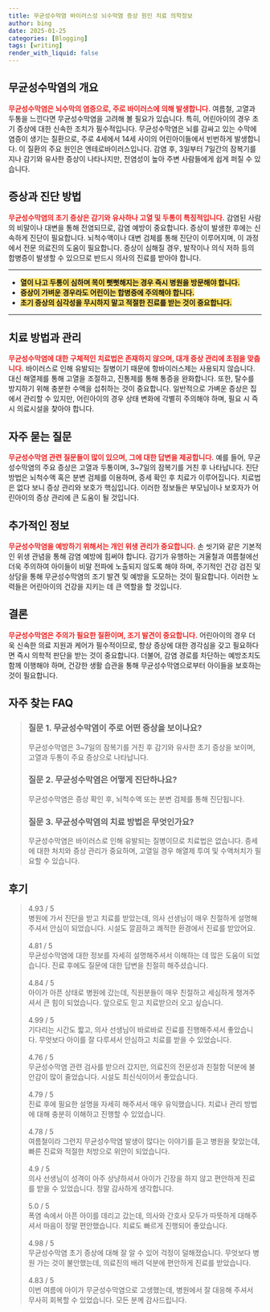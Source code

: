 ```yaml
---
title: 무균성수막염 바이러스성 뇌수막염 증상 원인 치료 의학정보
author: bing
date: 2025-01-25
categories: [Blogging]
tags: [writing]
render_with_liquid: false
---
```



<h2 id='무균성수막염의 개요'>무균성수막염의 개요</h2>

<p><b><span style="color: #ee2323;">무균성수막염은 뇌수막의 염증으로, 주로 바이러스에 의해 발생합니다.</span></b> 여름철, 고열과 두통을 느낀다면 무균성수막염을 고려해 볼 필요가 있습니다. 특히, 어린아이의 경우 초기 증상에 대한 신속한 조치가 필수적입니다. 무균성수막염은 뇌를 감싸고 있는 수막에 염증이 생기는 질환으로, 주로 4세에서 14세 사이의 어린아이들에서 빈번하게 발생합니다. 이 질환의 주요 원인은 엔테로바이러스입니다. 감염 후, 3일부터 7일간의 잠복기를 지나 감기와 유사한 증상이 나타나지만, 전염성이 높아 주변 사람들에게 쉽게 퍼질 수 있습니다.</p>

<h2 id='증상과 진단 방법'>증상과 진단 방법</h2>

<p><b><span style="color: #ee2323;">무균성수막염의 초기 증상은 감기와 유사하나 고열 및 두통이 특징적입니다.</span></b> 감염된 사람의 비말이나 대변을 통해 전염되므로, 감염 예방이 중요합니다. 증상이 발생한 후에는 신속하게 진단이 필요합니다. 뇌척수액이나 대변 검체를 통해 진단이 이루어지며, 이 과정에서 전문 의료진의 도움이 필요합니다. 증상이 심해질 경우, 발작이나 의식 저하 등의 합병증이 발생할 수 있으므로 반드시 의사의 진료를 받아야 합니다.</p>

<hr />

<ul>
    <li><b><span style="background-color: #ffe066;">열이 나고 두통이 심하며 목이 뻣뻣해지는 경우 즉시 병원을 방문해야 합니다.</span></b></li>
    <li><b><span style="background-color: #ffe066;">증상이 가벼운 경우라도 어린이는 합병증에 주의해야 합니다.</span></b></li>
    <li><b><span style="background-color: #ffe066;">초기 증상의 심각성을 무시하지 말고 적절한 진료를 받는 것이 중요합니다.</span></b></li>
</ul>

<hr />

<h2 id='치료 방법과 관리'>치료 방법과 관리</h2>

<p><b><span style="color: #ee2323;">무균성수막염에 대한 구체적인 치료법은 존재하지 않으며, 대개 증상 관리에 초점을 맞춥니다.</span></b> 바이러스로 인해 유발되는 질병이기 때문에 항바이러스제는 사용되지 않습니다. 대신 해열제를 통해 고열을 조절하고, 진통제를 통해 통증을 완화합니다. 또한, 탈수를 방지하기 위해 충분한 수액을 섭취하는 것이 중요합니다. 일반적으로 가벼운 증상은 집에서 관리할 수 있지만, 어린아이의 경우 상태 변화에 각별히 주의해야 하며, 필요 시 즉시 의료시설을 찾아야 합니다.</p>

<h2 id='자주 묻는 질문'>자주 묻는 질문</h2>

<p><b><span style="color: #ee2323;">무균성수막염 관련 질문들이 많이 있으며, 그에 대한 답변을 제공합니다.</span></b> 예를 들어, 무균성수막염의 주요 증상은 고열과 두통이며, 3~7일의 잠복기를 거친 후 나타납니다. 진단 방법은 뇌척수액 혹은 분변 검체를 이용하며, 증세 확인 후 치료가 이루어집니다. 치료법은 없다 보니 증상 관리와 보호가 핵심입니다. 이러한 정보들은 부모님이나 보호자가 어린아이의 증상 관리에 큰 도움이 될 것입니다.</p>

<h2 id='추가적인 정보'>추가적인 정보</h2>

<p><b><span style="color: #ee2323;">무균성수막염을 예방하기 위해서는 개인 위생 관리가 중요합니다.</span></b> 손 씻기와 같은 기본적인 위생 관념을 통해 감염 예방에 힘써야 합니다. 감기가 유행하는 겨울철과 여름철에선 더욱 주의하여 아이들이 비말 전파에 노출되지 않도록 해야 하며, 주기적인 건강 검진 및 상담을 통해 무균성수막염의 조기 발견 및 예방을 도모하는 것이 필요합니다. 이러한 노력들은 어린아이의 건강을 지키는 데 큰 역할을 할 것입니다.</p>

<h2 id='결론'>결론</h2>

<p><b><span style="color: #ee2323;">무균성수막염은 주의가 필요한 질환이며, 조기 발견이 중요합니다.</span></b> 어린아이의 경우 더욱 신속한 의료 지원과 케어가 필수적이므로, 항상 증상에 대한 경각심을 갖고 필요하다면 즉시 의학적 판단을 받는 것이 중요합니다. 더불어, 감염 경로를 차단하는 예방조치도 함께 이행해야 하며, 건강한 생활 습관을 통해 무균성수막염으로부터 아이들을 보호하는 것이 필요합니다.</p>


<h2 id='자주_찾는_FAQ'>자주 찾는 FAQ</h2>
<div itemscope="" itemtype="https://schema.org/FAQPage"> 
<blockquote> 
<div itemscope="" itemprop="mainEntity" itemtype="https://schema.org/Question"> 
<h3 itemprop="name">질문 1. 무균성수막염이 주로 어떤 증상을 보이나요?</h3> 
<div itemscope="" itemprop="acceptedAnswer" itemtype="https://schema.org/Answer"> 
<span itemprop="text"> 
<p>무균성수막염은 3~7일의 잠복기를 거친 후 감기와 유사한 초기 증상을 보이며, 고열과 두통이 주요 증상으로 나타납니다.</p> 
</span> 
</div> 
</div> 

<div itemscope="" itemprop="mainEntity" itemtype="https://schema.org/Question"> 
<h3 itemprop="name">질문 2. 무균성수막염은 어떻게 진단하나요?</h3> 
<div itemscope="" itemprop="acceptedAnswer" itemtype="https://schema.org/Answer"> 
<span itemprop="text"> 
<p>무균성수막염은 증상 확인 후, 뇌척수액 또는 분변 검체를 통해 진단됩니다.</p> 
</span> 
</div> 
</div> 

<div itemscope="" itemprop="mainEntity" itemtype="https://schema.org/Question"> 
<h3 itemprop="name">질문 3. 무균성수막염의 치료 방법은 무엇인가요?</h3> 
<div itemscope="" itemprop="acceptedAnswer" itemtype="https://schema.org/Answer"> 
<span itemprop="text"> 
<p>무균성수막염은 바이러스로 인해 유발되는 질병이므로 치료법은 없습니다. 증세에 대한 처치와 증상 관리가 중요하며, 고열일 경우 해열제 투여 및 수액처치가 필요할 수 있습니다.</p> 
</span> 
</div> 
</div> 
</blockquote> 
</div>
<h2 id='후기'>후기</h2>
<div itemscope itemtype="https://schema.org/Product">
  <blockquote>
  <div itemprop="review" itemscope itemtype="https://schema.org/Review">
      <div itemprop="reviewRating" itemscope itemtype="https://schema.org/Rating"> <span itemprop="ratingValue">4.93</span> / <span itemprop="bestRating">5</span> </div>
      <span itemprop="reviewBody">병원에 가서 진단을 받고 치료를 받았는데, 의사 선생님이 매우 친절하게 설명해주셔서 안심이 되었습니다. 시설도 깔끔하고 쾌적한 환경에서 진료를 받았어요.</span>
  </div>
  <br>
  <div itemprop="review" itemscope itemtype="https://schema.org/Review">
      <div itemprop="reviewRating" itemscope itemtype="https://schema.org/Rating"> <span itemprop="ratingValue">4.81</span> / <span itemprop="bestRating">5</span> </div>
      <span itemprop="reviewBody">무균성수막염에 대한 정보를 자세히 설명해주셔서 이해하는 데 많은 도움이 되었습니다. 진료 후에도 질문에 대한 답변을 친절히 해주셨습니다.</span>
  </div>
  <br>
  <div itemprop="review" itemscope itemtype="https://schema.org/Review">
      <div itemprop="reviewRating" itemscope itemtype="https://schema.org/Rating"> <span itemprop="ratingValue">4.84</span> / <span itemprop="bestRating">5</span> </div>
      <span itemprop="reviewBody">아이가 아픈 상태로 병원에 갔는데, 직원분들이 매우 친절하고 세심하게 챙겨주셔서 큰 힘이 되었습니다. 앞으로도 믿고 치료받으러 오고 싶습니다.</span>
  </div>
  <br>
  <div itemprop="review" itemscope itemtype="https://schema.org/Review">
      <div itemprop="reviewRating" itemscope itemtype="https://schema.org/Rating"> <span itemprop="ratingValue">4.99</span> / <span itemprop="bestRating">5</span> </div>
      <span itemprop="reviewBody">기다리는 시간도 짧고, 의사 선생님이 바로바로 진료를 진행해주셔서 좋았습니다. 무엇보다 아이를 잘 다루셔서 안심하고 치료를 받을 수 있었습니다.</span>
  </div>
  <br>
  <div itemprop="review" itemscope itemtype="https://schema.org/Review">
      <div itemprop="reviewRating" itemscope itemtype="https://schema.org/Rating"> <span itemprop="ratingValue">4.76</span> / <span itemprop="bestRating">5</span> </div>
      <span itemprop="reviewBody">무균성수막염 관련 검사를 받으러 갔지만, 의료진의 전문성과 친절함 덕분에 불안감이 많이 줄었습니다. 시설도 최신식이어서 좋았습니다.</span>
  </div>
  <br>
  <div itemprop="review" itemscope itemtype="https://schema.org/Review">
      <div itemprop="reviewRating" itemscope itemtype="https://schema.org/Rating"> <span itemprop="ratingValue">4.79</span> / <span itemprop="bestRating">5</span> </div>
      <span itemprop="reviewBody">진료 후에 필요한 설명을 자세히 해주셔서 매우 유익했습니다. 치료나 관리 방법에 대해 충분히 이해하고 진행할 수 있었습니다.</span>
  </div>
  <br>
  <div itemprop="review" itemscope itemtype="https://schema.org/Review">
      <div itemprop="reviewRating" itemscope itemtype="https://schema.org/Rating"> <span itemprop="ratingValue">4.78</span> / <span itemprop="bestRating">5</span> </div>
      <span itemprop="reviewBody">여름철이라 그런지 무균성수막염 발생이 많다는 이야기를 듣고 병원을 찾았는데, 빠른 진료와 적절한 처방으로 위안이 되었습니다.</span>
  </div>
  <br>
  <div itemprop="review" itemscope itemtype="https://schema.org/Review">
      <div itemprop="reviewRating" itemscope itemtype="https://schema.org/Rating"> <span itemprop="ratingValue">4.9</span> / <span itemprop="bestRating">5</span> </div>
      <span itemprop="reviewBody">의사 선생님이 성격이 아주 상냥하셔서 아이가 긴장을 하지 않고 편안하게 진료를 받을 수 있었습니다. 정말 감사하게 생각합니다.</span>
  </div>
  <br>
  <div itemprop="review" itemscope itemtype="https://schema.org/Review">
      <div itemprop="reviewRating" itemscope itemtype="https://schema.org/Rating"> <span itemprop="ratingValue">5.0</span> / <span itemprop="bestRating">5</span> </div>
      <span itemprop="reviewBody">폭염 속에서 아픈 아이를 데리고 갔는데, 의사와 간호사 모두가 따뜻하게 대해주셔서 마음이 정말 편안했습니다. 치료도 빠르게 진행되어 좋았습니다.</span>
  </div>
  <br>
  <div itemprop="review" itemscope itemtype="https://schema.org/Review">
      <div itemprop="reviewRating" itemscope itemtype="https://schema.org/Rating"> <span itemprop="ratingValue">4.98</span> / <span itemprop="bestRating">5</span> </div>
      <span itemprop="reviewBody">무균성수막염 초기 증상에 대해 잘 알 수 있어 걱정이 덜해졌습니다. 무엇보다 병원 가는 것이 불안했는데, 의료진의 배려 덕분에 편안하게 진료를 받았습니다.</span>
  </div>
  <br>
  <div itemprop="review" itemscope itemtype="https://schema.org/Review">
      <div itemprop="reviewRating" itemscope itemtype="https://schema.org/Rating"> <span itemprop="ratingValue">4.83</span> / <span itemprop="bestRating">5</span> </div>
      <span itemprop="reviewBody">이번 여름에 아이가 무균성수막염으로 고생했는데, 병원에서 잘 대응해 주셔서 무사히 회복할 수 있었습니다. 모든 분께 감사드립니다.</span>
  </div>
  </blockquote>
</div>
